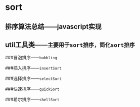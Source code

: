 # sort
## 排序算法总结——javascript实现


 ## util工具类——`主要用于sort排序，简化sort排序`
 
 ###冒泡排序——`bubbling`
 
 ###插入排序——`insertSort`
 
 ###选择排序——`selectSort`
 
 ###快速排序——`quickSort`
 
 ###希尔排序——`shellSort`
